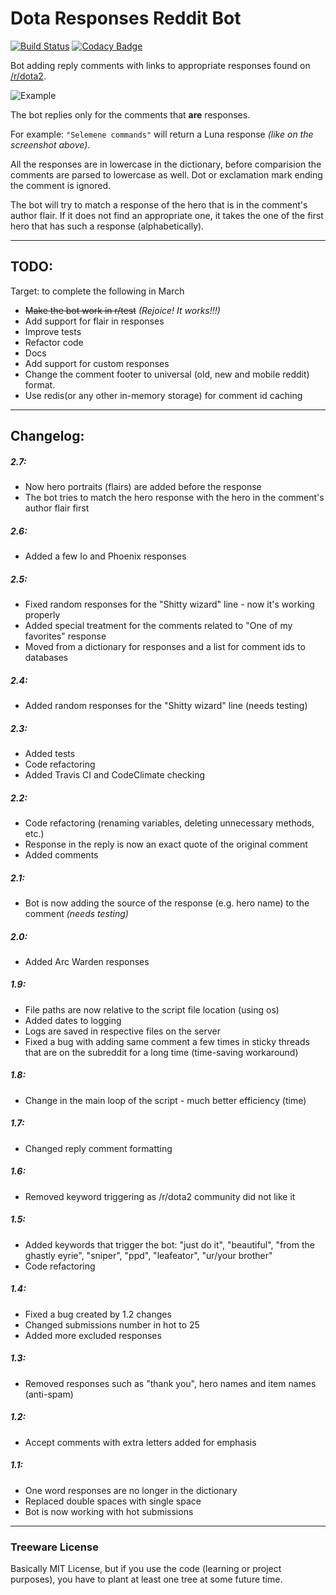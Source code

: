 # Dota Responses Reddit Bot
[![Build Status](https://travis-ci.com/MePsyDuck/DotaResponsesRedditBot.svg?branch=master)](https://travis-ci.com/MePsyDuck/DotaResponsesRedditBot)
[![Codacy Badge](https://api.codacy.com/project/badge/Grade/96e2b3fd0dfd495f87fda7dfad5fb545)](https://app.codacy.com/app/MePsyDuck/DotaResponsesRedditBot?utm_source=github.com&utm_medium=referral&utm_content=MePsyDuck/DotaResponsesRedditBot&utm_campaign=Badge_Grade_Dashboard)

Bot adding reply comments with links to appropriate responses found on [/r/dota2](https://www.reddit.com/r/DotA2).

![Example](https://i.imgur.com/PAcg57z.png)

The bot replies only for the comments that **are** responses. 

For example: `"Selemene commands"` will return a Luna response *(like on the screenshot above)*. 

All the responses are in lowercase in the dictionary, before comparision the comments are parsed to lowercase as well. Dot or exclamation mark ending the comment is ignored.

The bot will try to match a response of the hero that is in the comment's author flair. If it does not find an appropriate one, it takes the one of the first hero that has such a response (alphabetically).


---
## TODO:
Target: to complete the following in March
* ~~Make the bot work in r/test~~ _(Rejoice! It works!!!)_
* Add support for flair in responses
* Improve tests
* Refactor code
* Docs
* Add support for custom responses
* Change the comment footer to universal (old, new and mobile reddit) format.
* Use redis(or any other in-memory storage) for comment id caching

---
## Changelog:

##### 2.7:
* Now hero portraits (flairs) are added before the response
* The bot tries to match the hero response with the hero in the comment's author flair first

##### 2.6:
* Added a few Io and Phoenix responses

##### 2.5:
* Fixed random responses for the "Shitty wizard" line - now it's working properly
* Added special treatment for the comments related to "One of my favorites" response
* Moved from a dictionary for responses and a list for comment ids to databases

##### 2.4:
* Added random responses for the "Shitty wizard" line (needs testing)

##### 2.3:
* Added tests
* Code refactoring
* Added Travis CI and CodeClimate checking

##### 2.2:
* Code refactoring (renaming variables, deleting unnecessary methods, etc.)
* Response in the reply is now an exact quote of the original comment
* Added comments

##### 2.1:
* Bot is now adding the source of the response (e.g. hero name) to the comment *(needs testing)*

##### 2.0:
* Added Arc Warden responses

##### 1.9:
* File paths are now relative to the script file location (using os)
* Added dates to logging
* Logs are saved in respective files on the server
* Fixed a bug with adding same comment a few times in sticky threads that are on the subreddit for a long time (time-saving workaround)

##### 1.8:
* Change in the main loop of the script - much better efficiency (time)

##### 1.7:
* Changed reply comment formatting

##### 1.6:
* Removed keyword triggering as /r/dota2 community did not like it

##### 1.5:
* Added keywords that trigger the bot: "just do it", "beautiful", "from the ghastly eyrie", "sniper", "ppd", "leafeator", "ur/your brother"
* Code refactoring

##### 1.4:
* Fixed a bug created by 1.2 changes
* Changed submissions number in hot to 25
* Added more excluded responses

##### 1.3:
* Removed responses such as "thank you", hero names and item names (anti-spam)

##### 1.2:
* Accept comments with extra letters added for emphasis

##### 1.1:
* One word responses are no longer in the dictionary
* Replaced double spaces with single space
* Bot is now working with hot submissions

---
### Treeware License
Basically MIT License, but if you use the code (learning or project purposes), you have to plant at least one tree at some future time.
